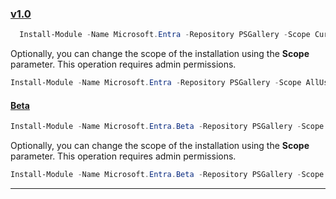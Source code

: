 ### [v1.0](#tab/v1)

```powershell
  Install-Module -Name Microsoft.Entra -Repository PSGallery -Scope CurrentUser -Force -AllowClobber
```
  
Optionally, you can change the scope of the installation using the **Scope** parameter. This operation requires admin permissions.
  
```powershell
Install-Module -Name Microsoft.Entra -Repository PSGallery -Scope AllUsers -Force -AllowClobber
```

#### [Beta](#tab/Beta)

```powershell
Install-Module -Name Microsoft.Entra.Beta -Repository PSGallery -Scope CurrentUser -Force -AllowClobber
```

Optionally, you can change the scope of the installation using the **Scope** parameter. This operation requires admin permissions.

```powershell
Install-Module -Name Microsoft.Entra.Beta -Repository PSGallery -Scope AllUsers -Force -AllowClobber
```

---
